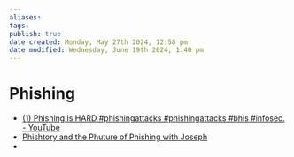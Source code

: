 ```yaml
---
aliases: 
tags: 
publish: true
date created: Monday, May 27th 2024, 12:58 pm
date modified: Wednesday, June 19th 2024, 1:40 pm
---
```


# Phishing
- [(1) Phishing is HARD #phishingattacks #phishingattacks #bhis #infosec. - YouTube](https://www.youtube.com/watch?v=Omd5otM00Yg)
- [Phishtory and the Phuture of Phishing with Joseph](../../📁%2005%20-%20Learning,%20Notes/BHIS,%20Antisyphon/Phishtory%20and%20the%20Phuture%20of%20Phishing%20with%20Joseph.md) 
- 